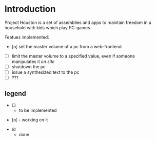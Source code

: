 # Introduction
Project Houston is a set of assemblies and apps to maintain freedom in a household with kids which play PC-games.

Featues implemented:

- [o] set the master volume of a pc from a web-frontend
- [ ] limit the master volume to a specified value, even if someone manipulates it _on site_
- [ ] shutdown the pc
- [ ] issue a synthesized text to the pc
- [ ] ???

## legend
- [ ] - to be implemented
- [o] - working on it 
- [x] - done